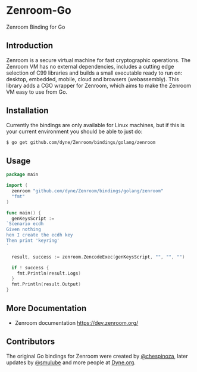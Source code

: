 # Zenroom-Go

Zenroom Binding for Go

## Introduction

Zenroom is a secure virtual machine for fast cryptographic operations. The Zenroom VM has no external dependencies, includes a cutting edge selection of C99 libraries and builds a small executable ready to run on: desktop, embedded, mobile, cloud and browsers (webassembly). This library adds a CGO wrapper for Zenroom, which aims to make the Zenroom VM easy to use from Go.

## Installation

Currently the bindings are only available for Linux machines, but if this is your current environment you should be able to just do:

```bash
$ go get github.com/dyne/Zenroom/bindings/golang/zenroom
```

## Usage

```go
package main

import (
  zenroom "github.com/dyne/Zenroom/bindings/golang/zenroom"
  "fmt"
)

func main() {
  genKeysScript :=
`Scenario ecdh
Given nothing
hen I create the ecdh key
Then print 'keyring'
`

  result, success := zenroom.ZencodeExec(genKeysScript, "", "", "")

  if ! success {
    fmt.Println(result.Logs)
  }
  fmt.Println(result.Output)
}
```

## More Documentation

 * Zenroom documentation https://dev.zenroom.org/
 
## Contributors

The original Go bindings for Zenroom were created by [@chespinoza](https://github.com/chespinoza), later updates by [@smulube](https://github.com/smulube) and more people at [Dyne.org](https://dyne.org).
